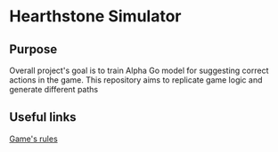 # Hearthstone Simulator

## Purpose

Overall project's goal is to train Alpha Go model for suggesting correct actions in the game. 
This repository aims to replicate game logic and generate different paths

## Useful links

[Game's rules](https://hearthstone.gamepedia.com/Battlegrounds)